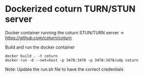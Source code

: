 # Dockerized coturn TURN/STUN server

Docker container running the coturn STUN/TURN server -> https://github.com/coturn/coturn

Build and run the docker container
```
docker build . -t coturn
docker run -d --net=host -p 3478:3478 -p 3478:3478/udp coturn
```

Note: Update the run.sh file to have the correct credentials
